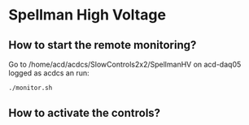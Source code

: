 # Spellman High Voltage

## How to start the remote monitoring?
Go to /home/acd/acdcs/SlowControls2x2/SpellmanHV on acd-daq05 logged as acdcs an run:

```bash
./monitor.sh
```

## How to activate the controls?
